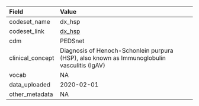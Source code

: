 |Field            |Value                                                                                       |
|:----------------|:-------------------------------------------------------------------------------------------|
|codeset_name     |dx_hsp                                                                                      |
|codeset_link     |[dx_hsp](https://github.com/PEDSnet/Variable-Dictionary/blob/main/condition/dx_hsp.csv)     |
|cdm              |PEDSnet                                                                                     |
|clinical_concept |Diagnosis of Henoch-Schonlein purpura (HSP), also known as Immunoglobulin vasculitis (IgAV) |
|vocab            |NA                                                                                          |
|data_uploaded    |2020-02-01                                                                                  |
|other_metadata   |NA                                                                                          |
